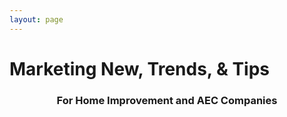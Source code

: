 ```yaml
---
layout: page
---
```


<!-- ZH Consulting Blog -->
# Marketing New, Trends, & Tips
<h3 style="text-align:center;">For Home Improvement and AEC Companies</h3>
